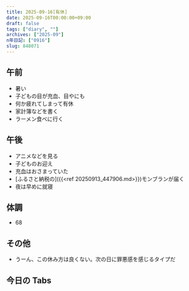 ```yaml
---
title: 2025-09-16[有休]
date: 2025-09-16T00:00:00+09:00
draft: false
tags: ["diary", ""]
archives: ["2025-09"]
n年日記: ["0916"]
slug: 848071
---
```


## 午前

- 暑い
- 子どもの目が充血、目やにも
- 何か疲れてしまって有休
- 家計簿などを書く
- ラーメン食べに行く

## 午後

- アニメなどを見る
- 子どものお迎え
- 充血はおさまっていた
- [ふるさと納税の]({{<ref 20250913_447906.md>}})モンブランが届く
- 夜は早めに就寝

## 体調

- 68

## その他

- うーん、この休み方は良くない。次の日に罪悪感を感じるタイプだ

## 今日の Tabs
